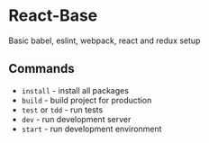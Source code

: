 React-Base
==========
Basic babel, eslint, webpack, react and redux setup


Commands
--------
+ `install`         - install all packages
+ `build`           - build project for production
+ `test` or `tdd`   - run tests
+ `dev`             - run development server
+ `start`           - run development environment
